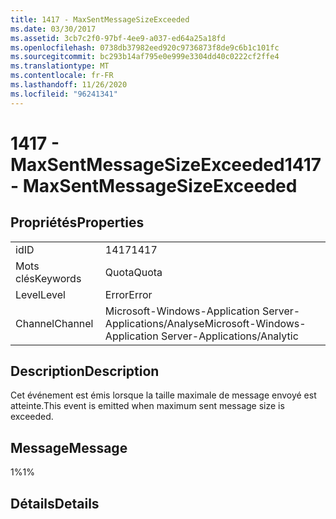 ```yaml
---
title: 1417 - MaxSentMessageSizeExceeded
ms.date: 03/30/2017
ms.assetid: 3cb7c2f0-97bf-4ee9-a037-ed64a25a18fd
ms.openlocfilehash: 0738db37982eed920c9736873f8de9c6b1c101fc
ms.sourcegitcommit: bc293b14af795e0e999e3304dd40c0222cf2ffe4
ms.translationtype: MT
ms.contentlocale: fr-FR
ms.lasthandoff: 11/26/2020
ms.locfileid: "96241341"
---
```

# <a name="1417---maxsentmessagesizeexceeded"></a><span data-ttu-id="32ea4-102">1417 - MaxSentMessageSizeExceeded</span><span class="sxs-lookup"><span data-stu-id="32ea4-102">1417 - MaxSentMessageSizeExceeded</span></span>

## <a name="properties"></a><span data-ttu-id="32ea4-103">Propriétés</span><span class="sxs-lookup"><span data-stu-id="32ea4-103">Properties</span></span>  
  
|||  
|-|-|  
|<span data-ttu-id="32ea4-104">id</span><span class="sxs-lookup"><span data-stu-id="32ea4-104">ID</span></span>|<span data-ttu-id="32ea4-105">1417</span><span class="sxs-lookup"><span data-stu-id="32ea4-105">1417</span></span>|  
|<span data-ttu-id="32ea4-106">Mots clés</span><span class="sxs-lookup"><span data-stu-id="32ea4-106">Keywords</span></span>|<span data-ttu-id="32ea4-107">Quota</span><span class="sxs-lookup"><span data-stu-id="32ea4-107">Quota</span></span>|  
|<span data-ttu-id="32ea4-108">Level</span><span class="sxs-lookup"><span data-stu-id="32ea4-108">Level</span></span>|<span data-ttu-id="32ea4-109">Error</span><span class="sxs-lookup"><span data-stu-id="32ea4-109">Error</span></span>|  
|<span data-ttu-id="32ea4-110">Channel</span><span class="sxs-lookup"><span data-stu-id="32ea4-110">Channel</span></span>|<span data-ttu-id="32ea4-111">Microsoft-Windows-Application Server-Applications/Analyse</span><span class="sxs-lookup"><span data-stu-id="32ea4-111">Microsoft-Windows-Application Server-Applications/Analytic</span></span>|  
  
## <a name="description"></a><span data-ttu-id="32ea4-112">Description</span><span class="sxs-lookup"><span data-stu-id="32ea4-112">Description</span></span>  

 <span data-ttu-id="32ea4-113">Cet événement est émis lorsque la taille maximale de message envoyé est atteinte.</span><span class="sxs-lookup"><span data-stu-id="32ea4-113">This event is emitted when maximum sent message size is exceeded.</span></span>  
  
## <a name="message"></a><span data-ttu-id="32ea4-114">Message</span><span class="sxs-lookup"><span data-stu-id="32ea4-114">Message</span></span>  

 <span data-ttu-id="32ea4-115">1%</span><span class="sxs-lookup"><span data-stu-id="32ea4-115">1%</span></span>  
  
## <a name="details"></a><span data-ttu-id="32ea4-116">Détails</span><span class="sxs-lookup"><span data-stu-id="32ea4-116">Details</span></span>
